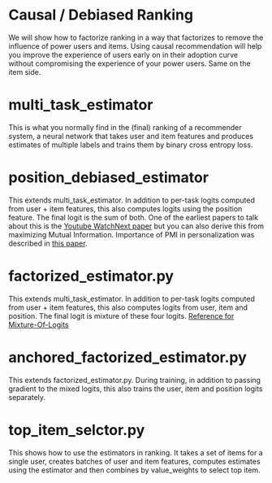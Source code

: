 # Causal / Debiased Ranking
We will show how to factorize ranking in a way that factorizes to remove the influence of power users and items. Using causal recommendation will help you improve the experience of users early on in their adoption curve without compromising the experience of your power users. Same on the item side.

# multi_task_estimator
This is what you normally find in the (final) ranking of a recommender system, a neural network that takes user and item features and produces estimates of multiple labels and trains them by binary cross entropy loss.

# position_debiased_estimator
This extends multi_task_estimator. In addition to per-task logits computed from user + item features, this also computes logits using the position feature. The final logit is the sum of both. One of the earliest papers to talk about this is the [Youtube WatchNext paper](https://daiwk.github.io/assets/youtube-multitask.pdf) but you can also derive this from maximizing Mutual Information. Importance of PMI in personalization was described in [this paper](https://dl.acm.org/doi/pdf/10.1145/3523227.3546753).

# factorized_estimator.py
This extends multi_task_estimator. In addition to per-task logits computed from user + item features, this also computes logits from user, item and position. The final logit is mixture of these four logits. [Reference for Mixture-Of-Logits](https://arxiv.org/abs/2306.04039)

# anchored_factorized_estimator.py
This extends factorized_estimator.py. During training, in addition to passing gradient to the mixed logits, this also trains the user, item and position logits separately.

# top_item_selctor.py
This shows how to use the estimators in ranking. It takes a set of items for a single user, creates batches of user and item features, computes estimates using the estimator and then combines by value_weights to select top item.